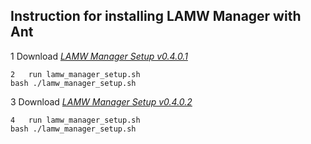 Instruction for installing LAMW Manager with Ant
---

1	Download [*LAMW Manager Setup v0.4.0.1*](https://raw.githubusercontent.com/dosza/LAMW4Linux-installer/v0.4.0.1/lamw_manager/assets/lamw_manager_setup.sh)
```console
2	run lamw_manager_setup.sh
bash ./lamw_manager_setup.sh
```
3	Download [*LAMW Manager Setup v0.4.0.2*](https://raw.githubusercontent.com/dosza/LAMW4Linux-installer/v0.4.0.2/lamw_manager/assets/lamw_manager_setup.sh)
```console
4	run lamw_manager_setup.sh
bash ./lamw_manager_setup.sh
```